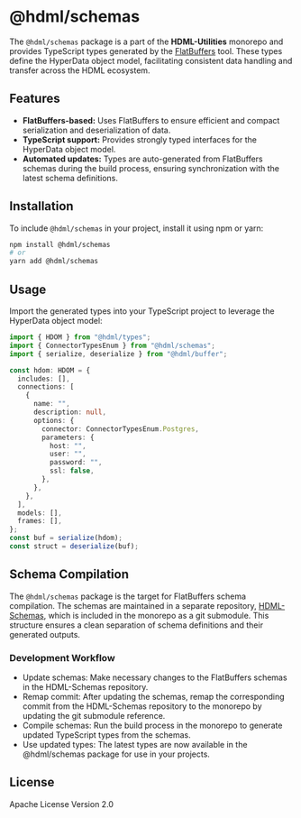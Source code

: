 # @hdml/schemas

The `@hdml/schemas` package is a part of the **HDML-Utilities** monorepo and provides TypeScript types generated by the [FlatBuffers](https://google.github.io/flatbuffers/) tool. These types define the HyperData object model, facilitating consistent data handling and transfer across the HDML ecosystem.

## Features

- **FlatBuffers-based:** Uses FlatBuffers to ensure efficient and compact serialization and deserialization of data.
- **TypeScript support:** Provides strongly typed interfaces for the HyperData object model.
- **Automated updates:** Types are auto-generated from FlatBuffers schemas during the build process, ensuring synchronization with the latest schema definitions.

## Installation

To include `@hdml/schemas` in your project, install it using npm or yarn:

```bash
npm install @hdml/schemas
# or
yarn add @hdml/schemas
```

## Usage

Import the generated types into your TypeScript project to leverage the HyperData object model:

```typescript
import { HDOM } from "@hdml/types";
import { ConnectorTypesEnum } from "@hdml/schemas";
import { serialize, deserialize } from "@hdml/buffer";

const hdom: HDOM = {
  includes: [],
  connections: [
    {
      name: "",
      description: null,
      options: {
        connector: ConnectorTypesEnum.Postgres,
        parameters: {
          host: "",
          user: "",
          password: "",
          ssl: false,
        },
      },
    },
  ],
  models: [],
  frames: [],
};
const buf = serialize(hdom);
const struct = deserialize(buf);
```

## Schema Compilation

The `@hdml/schemas` package is the target for FlatBuffers schema compilation. The schemas are maintained in a separate repository, [HDML-Schemas](https://github.com/HDML-Foundation/HDML-Schemas), which is included in the monorepo as a git submodule. This structure ensures a clean separation of schema definitions and their generated outputs.

### Development Workflow

* Update schemas: Make necessary changes to the FlatBuffers schemas in the HDML-Schemas repository.
* Remap commit: After updating the schemas, remap the corresponding commit from the HDML-Schemas repository to the monorepo by updating the git submodule reference.
* Compile schemas: Run the build process in the monorepo to generate updated TypeScript types from the schemas.
* Use updated types: The latest types are now available in the @hdml/schemas package for use in your projects.

## License

Apache License Version 2.0